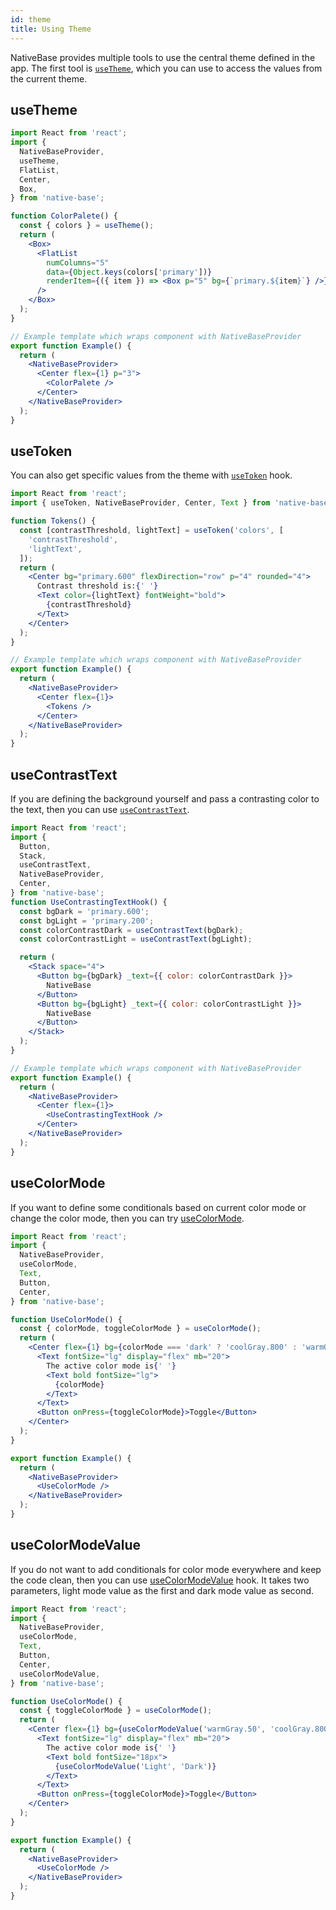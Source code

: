 ```yaml
---
id: theme
title: Using Theme
---
```


NativeBase provides multiple tools to use the central theme defined in the app. The first tool is [`useTheme`](/use-theme), which you can use to access the values from the current theme.

## useTheme

```jsx isLive=true
import React from 'react';
import {
  NativeBaseProvider,
  useTheme,
  FlatList,
  Center,
  Box,
} from 'native-base';

function ColorPalete() {
  const { colors } = useTheme();
  return (
    <Box>
      <FlatList
        numColumns="5"
        data={Object.keys(colors['primary'])}
        renderItem={({ item }) => <Box p="5" bg={`primary.${item}`} />}
      />
    </Box>
  );
}

// Example template which wraps component with NativeBaseProvider
export function Example() {
  return (
    <NativeBaseProvider>
      <Center flex={1} p="3">
        <ColorPalete />
      </Center>
    </NativeBaseProvider>
  );
}
```

## useToken

You can also get specific values from the theme with [`useToken`](/use-token) hook.

```jsx isLive=true
import React from 'react';
import { useToken, NativeBaseProvider, Center, Text } from 'native-base';

function Tokens() {
  const [contrastThreshold, lightText] = useToken('colors', [
    'contrastThreshold',
    'lightText',
  ]);
  return (
    <Center bg="primary.600" flexDirection="row" p="4" rounded="4">
      Contrast threshold is:{' '}
      <Text color={lightText} fontWeight="bold">
        {contrastThreshold}
      </Text>
    </Center>
  );
}

// Example template which wraps component with NativeBaseProvider
export function Example() {
  return (
    <NativeBaseProvider>
      <Center flex={1}>
        <Tokens />
      </Center>
    </NativeBaseProvider>
  );
}
```

## useContrastText

If you are defining the background yourself and pass a contrasting color to the text, then you can use [`useContrastText`](use-contrast-text).

```jsx isLive=true
import React from 'react';
import {
  Button,
  Stack,
  useContrastText,
  NativeBaseProvider,
  Center,
} from 'native-base';
function UseContrastingTextHook() {
  const bgDark = 'primary.600';
  const bgLight = 'primary.200';
  const colorContrastDark = useContrastText(bgDark);
  const colorContrastLight = useContrastText(bgLight);

  return (
    <Stack space="4">
      <Button bg={bgDark} _text={{ color: colorContrastDark }}>
        NativeBase
      </Button>
      <Button bg={bgLight} _text={{ color: colorContrastLight }}>
        NativeBase
      </Button>
    </Stack>
  );
}

// Example template which wraps component with NativeBaseProvider
export function Example() {
  return (
    <NativeBaseProvider>
      <Center flex={1}>
        <UseContrastingTextHook />
      </Center>
    </NativeBaseProvider>
  );
}
```

## useColorMode

If you want to define some conditionals based on current color mode or change the color mode, then you can try [useColorMode](useColorMode.md).

```jsx isLive=true
import React from 'react';
import {
  NativeBaseProvider,
  useColorMode,
  Text,
  Button,
  Center,
} from 'native-base';

function UseColorMode() {
  const { colorMode, toggleColorMode } = useColorMode();
  return (
    <Center flex={1} bg={colorMode === 'dark' ? 'coolGray.800' : 'warmGray.50'}>
      <Text fontSize="lg" display="flex" mb="20">
        The active color mode is{' '}
        <Text bold fontSize="lg">
          {colorMode}
        </Text>
      </Text>
      <Button onPress={toggleColorMode}>Toggle</Button>
    </Center>
  );
}

export function Example() {
  return (
    <NativeBaseProvider>
      <UseColorMode />
    </NativeBaseProvider>
  );
}
```

## useColorModeValue

If you do not want to add conditionals for color mode everywhere and keep the code clean, then you can use [useColorModeValue](useColorModeValue.md) hook. It takes two parameters, light mode value as the first and dark mode value as second.

```jsx isLive=true
import React from 'react';
import {
  NativeBaseProvider,
  useColorMode,
  Text,
  Button,
  Center,
  useColorModeValue,
} from 'native-base';

function UseColorMode() {
  const { toggleColorMode } = useColorMode();
  return (
    <Center flex={1} bg={useColorModeValue('warmGray.50', 'coolGray.800')}>
      <Text fontSize="lg" display="flex" mb="20">
        The active color mode is{' '}
        <Text bold fontSize="18px">
          {useColorModeValue('Light', 'Dark')}
        </Text>
      </Text>
      <Button onPress={toggleColorMode}>Toggle</Button>
    </Center>
  );
}

export function Example() {
  return (
    <NativeBaseProvider>
      <UseColorMode />
    </NativeBaseProvider>
  );
}
```
